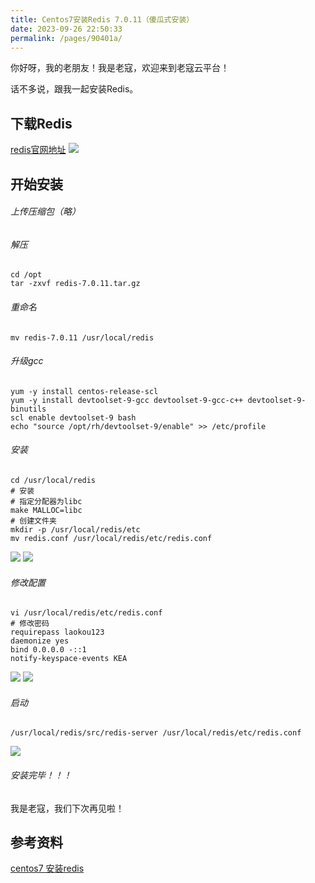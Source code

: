```yaml
---
title: Centos7安装Redis 7.0.11（傻瓜式安装）
date: 2023-09-26 22:50:33
permalink: /pages/90401a/
---
```


你好呀，我的老朋友！我是老寇，欢迎来到老寇云平台！

话不多说，跟我一起安装Redis。

## 下载Redis

<a target="_blank" href="https://redis.io/download">redis官网地址</a>
<img src="/img/2/img.png"/>

## 开始安装

###### 上传压缩包（略）

###### 解压

```shell
cd /opt
tar -zxvf redis-7.0.11.tar.gz
```

###### 重命名

```shell
mv redis-7.0.11 /usr/local/redis
```

###### 升级gcc

```shell
yum -y install centos-release-scl
yum -y install devtoolset-9-gcc devtoolset-9-gcc-c++ devtoolset-9-binutils
scl enable devtoolset-9 bash
echo "source /opt/rh/devtoolset-9/enable" >> /etc/profile
```

###### 安装

```shell
cd /usr/local/redis
# 安装
# 指定分配器为libc
make MALLOC=libc
# 创建文件夹
mkdir -p /usr/local/redis/etc
mv redis.conf /usr/local/redis/etc/redis.conf
```

<img src="/img/2/img_3.png"/>

<img src="/img/2/img_4.png"/>

###### 修改配置

```shell
vi /usr/local/redis/etc/redis.conf
# 修改密码
requirepass laokou123
daemonize yes
bind 0.0.0.0 -::1
notify-keyspace-events KEA
```

<img src="/img/2/img_5.png"/>

<img src="/img/2/img_6.png"/>

###### 启动

```shell
/usr/local/redis/src/redis-server /usr/local/redis/etc/redis.conf
```

<img src="/img/2/img_7.png"/>

###### 安装完毕！！！

我是老寇，我们下次再见啦！

## 参考资料

[centos7 安装redis](https://kcloud.blog.csdn.net/article/details/82589349)
